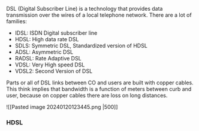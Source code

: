 DSL (Digital Subscriber Line) is a technology that provides data transmission over the wires of a local telephone network. There are a lot of families:
- IDSL: ISDN Digital subscriber line 
- HDSL: High data rate DSL
- SDLS: Symmetric DSL, Standardized version of HDSL 
- ADSL: Asymmetric DSL
- RADSL: Rate Adaptive DSL 
- VDSL: Very High speed DSL
- VDSL2: Second Version of DSL 
 
 Parts or all of DSL links between CO and users are built with copper cables. This think implies that bandwidth is a function of meters between curb and user, because on copper cables there are loss on long distances.

 ![[Pasted image 20240120123445.png |500]]
### HDSL



